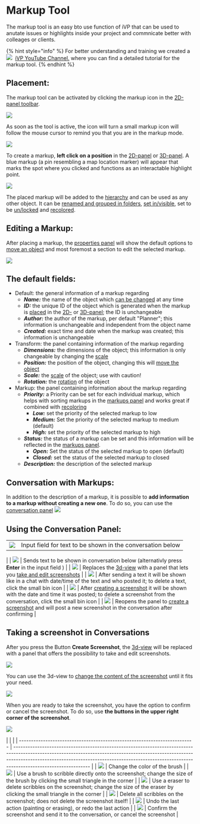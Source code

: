 # Markup Tool

The markup tool is an easy bto use function of iVP that can be used to anutate issues or highlights inside your project and commnicate better with colleages or clients.

{% hint style="info" %}
For better understanding and training we created a ![](../../../.gitbook/assets/YouTube\_icon.png) <img src="../.gitbook/assets/YouTube_icon.png" alt="" data-size="line"> [iVP YouTube Channel.](https://www.youtube.com/watch?v=DYKIYcZMrVE&list=PLlzoGkRUR67houzn5F5ejD3R-kQrDcps5&index=16) where you can find a detailed tutorial for the markup tool.
{% endhint %}

## Placement:

The markup tool can be activated by clicking the markup icon in the [2D-panel toolbar](../user-interface/the-2d-panel.md#the-toolbar-of-the-2d-panel).

![](../../../.gitbook/assets/markup\_icon.jpg)

As soon as the tool is active, the icon will turn a small markup icon will follow the mouse cursor to remind you that you are in the markup mode.

![](../../../.gitbook/assets/markup\_cursor.jpg)

To create a markup, **left click on a position** in the [2D-panel](../user-interface/the-2d-panel.md) or [3D-panel](../user-interface/the-3d-panel.md). A blue markup (a pin resembling a map location marker) will appear that marks the spot where you clicked and functions as an interactable highlight point.

![](../../../.gitbook/assets/markup\_placement.jpg)

The placed markup will be added to the [hierarchy](../user-interface/the-machine-list.md) and can be used as any other object. It can be [renamed and grouped in folders](../the-tree-view/renaming-objects-and-folders.md), [set in/visible](../the-tree-view/visibility-of-objects-and-folders.md), set to be [un/locked](../the-tree-view/locked-objects-and-folders.md) and [recolored](../machines/highlighting-objects.md).

## Editing a Markup:

After placing a markup, the [properties panel](../user-interface/the-info-panel.md) will show the default options to [move an object](../machines/move-objects#moving-objects-via-the-info-panel.md) and most foremost a section to edit the selected markup.

![](../../../.gitbook/assets/markup\_properties.jpg)

## The default fields:

* Default: the general information of a markup regarding
    * _**Name:**_ the name of the object which [can be changed](../the-tree-view/renaming-objects-and-folders.md) at any time
    * _**ID:**_ the unique ID of the object which is generated when the markup is [placed](../machines/first-steps-with-3d-object.md) in the [2D-](../user-interface/the-2d-panel.md) or [3D-panel](../user-interface/the-3d-panel.md); the ID is unchangeable 
    * _**Author:**_ the author of the markup, per default "Planner"; this information is unchangeable and independent from the object name
    * _**Created:**_ exact time and date when the markup was created; this information is unchangeable
* Transform: the panel containing information of the markup regarding
    * _**Dimensions:**_ the dimensions of the object; this information is only changeable by changing the [scale](../machines/scale-objects.md)
    * _**Position:**_ the position of the object, changing this will [move the object](../machines/move-objects#moving-objects-via-the-info-panel.md)
    * _**Scale:**_ the [scale](../machines/scale-objects.md) of the object; use with caution!
    * _**Rotation:**_ the [rotation](../machines/scale-and-rotate-objects.md) of the object
* Markup: the panel containing information about the markup regarding
    * _**Priority:**_ a Priority can be set for each individual markup, which helps with sorting markups in the [markups panel](../ivp-planning/user-interface/markups-panel.md) and works great if combined with [recoloring](../machines/highlighting-objects.md)
        * _**Low:**_ set the priority of the selected markup to low
        * _**Medium:**_ Set the priority of the selected markup to medium (default)
        * _**High:**_ set the priority of the selected markup to high
    * _**Status:**_ the status of a markup can be set and this information will be reflected in the [markups panel](../user-interface/markups-panel.md).
        * _**Open:**_ Set the status of the selected markup to open (default)
        * _**Closed:**_ set the status of the selected markup to closed
    * _**Description:**_ the description of the selected markup

## Conversation with Markups:

In addition to the description of a markup, it is possible to **add information to a markup without creating a new one**. To do so, you can use the [conversation panel](../user-interface/conversation-pane.md)
![](../../../.gitbook/assets/conversation\_panel.jpg)

## Using the Conversation Panel:

|                                                                           |                                                                                                                                                                                                                                                                                                              |
| ------------------------------------------------------------------------- | ------------------------------------------------------------------------------------------------------------------------------------------------------------------------------------------------------------------------------------------------------------------------------------------------------------ |
| ![](../../../.gitbook/assets/conversation\_panel\_reply.jpg)                      | Input field for text to be shown in the conversation below
|
| ![](../../../.gitbook/assets/conversation\_panel\_send\_text.jpg)                 | Sends text to be shown in conversation below (alternativly press **Enter** in the input field ) 
|
| ![](../../../.gitbook/assets/conversation\_panel\_create\_screenshot.jpg)         | Replaces the [3d-view](..user-interface/the-3d-panel.md) with a panel that lets you [take and edit screenshots](/markup-tool.md#taking-a-screenshot-in-conversations)
|
| ![](../../../.gitbook/assets/conversation\_panel\_text.jpg)                       | After sending a text it will be shown like in a chat with date/time of the text and who posted it; to delete a text, click the small bin icon
|
| ![](../../../.gitbook/assets/conversation\_panel\_screenshot.jpg)                 | After [creating a screenshot](#taking-a-screenshot-in-conversations) it will be shown with the date and time it was posted; to delete a screenshot from the conversation, click the small bin icon
|
| ![](../../../.gitbook/assets/conversation\_panel\_screenshot\_reply.jpg)          | Reopens the panel to [create a screenshot](#taking-a-screenshot-in-conversations) and will post a new screenshot in the conversation after confirming
|

## Taking a screenshot in Conversations

After you press the Button **Create Screenshot**, the [3d-view](..user-interface/the-3d-panel.md) will be replaced with a panel that offers the possibility to take and edit screenshots.

![](../../../.gitbook/assets/markup\_screenshot\_panel.jpg)

You can use the 3d-view to [change the content of the screenshot](../getting-started/moving-the-camera.md) until it fits your need.

![](../../../.gitbook/assets/markup\_screenshot\_panel\_buttons.jpg)

When you are ready to take the screenshot, you have the option to confirm or cancel the screenshot. To do so, use **the buttons in the upper right corner of the screenshot**.

![](../../../.gitbook/assets/markup\_screenshot\_panel\marking\_bar.jpg)

|                                                                           |
|
| ------------------------------------------------------------------------- | -------------------------------------------------------------------------------------------------------------------------------------------------------------------------------------------------------------------------------------------------------------------------- |
| ![](../../../.gitbook/assets/markup\_screenshot\_panel\_color.jpg)        | Change the color of the brush
|
| ![](../../../.gitbook/assets/markup\_screenshot\_panel\_brush.jpg)        | Use a brush to scribble directly onto the screenshot; change the size of the brush by clicking the small triangle in the corner 
|
| ![](../../../.gitbook/assets/markup\_screenshot\_panel\_eraser.jpg)       | Use a eraser to delete scribbles on the screenshot; change the size of the eraser by clicking the small triangle in the corner
|
| ![](../../../.gitbook/assets/markup\_screenshot\_panel\_clear.jpg)        | Delete all scribbles on the screenshot; does not delete the screenshot itself!
|
| ![](../../../.gitbook/assets/markup\_screenshot\_panel\_undo.jpg)         | Undo the last action (painting or erasing), or redo the last action
|
| ![](../../../.gitbook/assets/markup\_screenshot\_panel\_confirm.jpg)      | Confirm the screenshot and send it to the conversation, or cancel the screenshot 
|